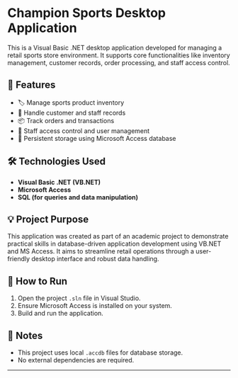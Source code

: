 # Champion Sports Desktop Application

This is a Visual Basic .NET desktop application developed for managing a retail sports store environment. It supports core functionalities like inventory management, customer records, order processing, and staff access control.

## 🔧 Features

- 🏷️ Manage sports product inventory
- 👥 Handle customer and staff records
- 📦 Track orders and transactions
- 🔐 Staff access control and user management
- 💾 Persistent storage using Microsoft Access database

## 🛠️ Technologies Used

- **Visual Basic .NET (VB.NET)**
- **Microsoft Access**
- **SQL (for queries and data manipulation)**

## 💡 Project Purpose

This application was created as part of an academic project to demonstrate practical skills in database-driven application development using VB.NET and MS Access. It aims to streamline retail operations through a user-friendly desktop interface and robust data handling.

## 📁 How to Run

1. Open the project `.sln` file in Visual Studio.
2. Ensure Microsoft Access is installed on your system.
3. Build and run the application.

## 📌 Notes

- This project uses local `.accdb` files for database storage.
- No external dependencies are required.

---

